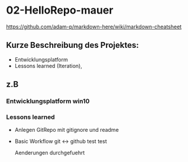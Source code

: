 # 02-HelloRepo-mauer

https://github.com/adam-p/markdown-here/wiki/markdown-cheatsheet

## Kurze Beschreibung des Projektes: 

- Entwicklungsplatform 
- Lessons learned (Iteration),

## z.B
### Entwicklungsplatform win10 

### Lessons learned 
- Anlegen GitRepo mit gitignore und readme
- Basic Workflow git <-> github test test


     Aenderungen durchgefuehrt

  
